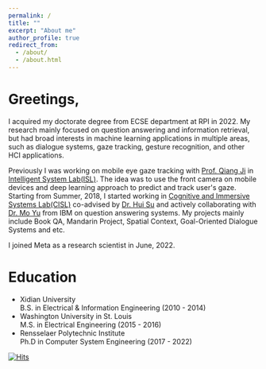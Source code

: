 ```yaml
---
permalink: /
title: ""
excerpt: "About me"
author_profile: true
redirect_from: 
  - /about/
  - /about.html
---
```


Greetings,
======

I acquired my doctorate degree from ECSE department at RPI in 2022. My research mainly focused on question answering and information retrieval, but had broad interests in machine learning applications in multiple areas, such as dialogue systems, gaze tracking, gesture recognition, and other HCI applications.

Previously I was working on mobile eye gaze tracking with [Prof. Qiang Ji](https://www.ecse.rpi.edu/~qji/) in [Intelligent System Lab(ISL)](https://www.ecse.rpi.edu/~cvrl/). The idea was to use the front camera on mobile devices and deep learning approach to predict and track user's gaze. Starting from Summer, 2018, I started working in [Cognitive and Immersive Systems Lab(CISL)](https://cisl.rpi.edu/) co-advised by [Dr. Hui Su](https://www.linkedin.com/in/huisu/) and actively collaborating with [Dr. Mo Yu](https://sites.google.com/site/moyunlp/) from IBM on question answering systems. My projects mainly include Book QA, Mandarin Project, Spatial Context, Goal-Oriented Dialogue Systems and etc.


I joined Meta as a research scientist in June, 2022.




Education
======
* Xidian University   
  B.S. in Electrical & Information Engineering (2010 - 2014)
* Washington University in St. Louis    
  M.S. in Electrical Engineering (2015 - 2016)
* Rensselaer Polytechnic Institute  
  Ph.D in Computer System Engineering (2017 - 2022)




[![Hits](https://hits.seeyoufarm.com/api/count/incr/badge.svg?url=https%3A%2F%2Fmoutaigua8183.github.io&count_bg=%2379C83D&title_bg=%23555555&icon=waze.svg&icon_color=%23E7E7E7&title=Visitors&edge_flat=false)](https://hits.seeyoufarm.com)




